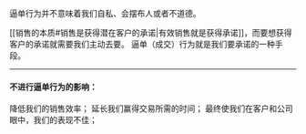 逼单行为并不意味着我们自私、会摆布人或者不道德。

[[销售的本质#销售是获得潜在客户的承诺|有效销售就是获得承诺]]，而要想获得客户的承诺就需要我们主动去要。
逼单（成交）行为就是我们要承诺的一种手段。

***

#### 不进行逼单行为的影响：
降低我们的销售效率；
延长我们赢得交易所需的时间；
最终使我们在客户和公司眼中，我们的表现不佳；
